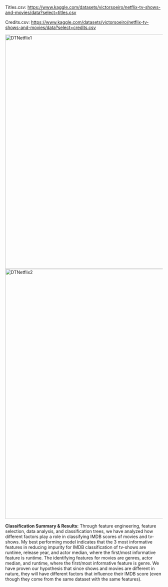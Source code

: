 Titles.csv: https://www.kaggle.com/datasets/victorsoeiro/netflix-tv-shows-and-movies/data?select=titles.csv 

Credits.csv: https://www.kaggle.com/datasets/victorsoeiro/netflix-tv-shows-and-movies/data?select=credits.csv 

<img width="750" alt="DTNetflix1" src="https://github.com/carolina-bolnykh/data-science/assets/91427069/d211ca39-0839-4711-8f58-86af75b1be7e">
<img width="800" alt="DTNetflix2" src="https://github.com/carolina-bolnykh/data-science/assets/91427069/64ea65cc-e289-433b-bb90-78ed8aa55b5b">


**Classification Summary & Results:**
Through feature engineering, feature selection, data analysis, and classification trees, we have analyzed how different factors play a role in classifying IMDB scores of movies and tv-shows. My best performing model indicates that the 3 most informative features in reducing impurity for IMDB classification of tv-shows are runtime, release year, and actor median, where the first/most informative feature is runtime. The identifying features for movies are genres, actor median, and runtime, where the first/most informative feature is genre. We have proven our hypothesis that since shows and movies are different in nature, they will have different factors that influence their IMDB score (even though they come from the same dataset with the same features). 
